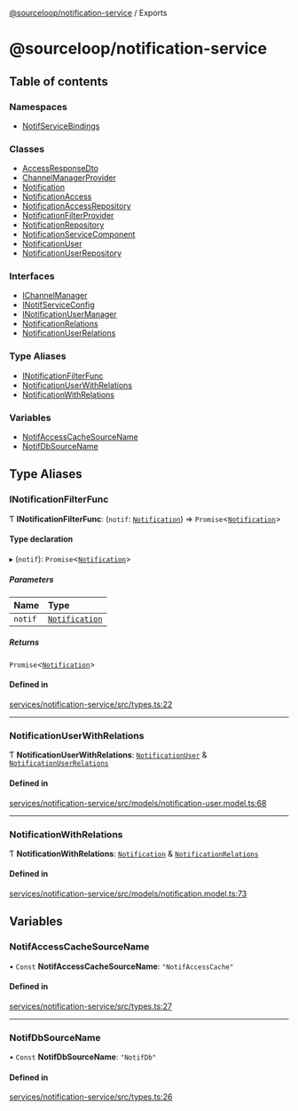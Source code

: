[@sourceloop/notification-service](README.md) / Exports

# @sourceloop/notification-service

## Table of contents

### Namespaces

- [NotifServiceBindings](modules/NotifServiceBindings.md)

### Classes

- [AccessResponseDto](classes/AccessResponseDto.md)
- [ChannelManagerProvider](classes/ChannelManagerProvider.md)
- [Notification](classes/Notification.md)
- [NotificationAccess](classes/NotificationAccess.md)
- [NotificationAccessRepository](classes/NotificationAccessRepository.md)
- [NotificationFilterProvider](classes/NotificationFilterProvider.md)
- [NotificationRepository](classes/NotificationRepository.md)
- [NotificationServiceComponent](classes/NotificationServiceComponent.md)
- [NotificationUser](classes/NotificationUser.md)
- [NotificationUserRepository](classes/NotificationUserRepository.md)

### Interfaces

- [IChannelManager](interfaces/IChannelManager.md)
- [INotifServiceConfig](interfaces/INotifServiceConfig.md)
- [INotificationUserManager](interfaces/INotificationUserManager.md)
- [NotificationRelations](interfaces/NotificationRelations.md)
- [NotificationUserRelations](interfaces/NotificationUserRelations.md)

### Type Aliases

- [INotificationFilterFunc](modules.md#inotificationfilterfunc)
- [NotificationUserWithRelations](modules.md#notificationuserwithrelations)
- [NotificationWithRelations](modules.md#notificationwithrelations)

### Variables

- [NotifAccessCacheSourceName](modules.md#notifaccesscachesourcename)
- [NotifDbSourceName](modules.md#notifdbsourcename)

## Type Aliases

### INotificationFilterFunc

Ƭ **INotificationFilterFunc**: (`notif`: [`Notification`](classes/Notification.md)) => `Promise`<[`Notification`](classes/Notification.md)\>

#### Type declaration

▸ (`notif`): `Promise`<[`Notification`](classes/Notification.md)\>

##### Parameters

| Name | Type |
| :------ | :------ |
| `notif` | [`Notification`](classes/Notification.md) |

##### Returns

`Promise`<[`Notification`](classes/Notification.md)\>

#### Defined in

[services/notification-service/src/types.ts:22](https://github.com/codeweb05/repo1/blob/ea19add/services/notification-service/src/types.ts#L22)

___

### NotificationUserWithRelations

Ƭ **NotificationUserWithRelations**: [`NotificationUser`](classes/NotificationUser.md) & [`NotificationUserRelations`](interfaces/NotificationUserRelations.md)

#### Defined in

[services/notification-service/src/models/notification-user.model.ts:68](https://github.com/codeweb05/repo1/blob/ea19add/services/notification-service/src/models/notification-user.model.ts#L68)

___

### NotificationWithRelations

Ƭ **NotificationWithRelations**: [`Notification`](classes/Notification.md) & [`NotificationRelations`](interfaces/NotificationRelations.md)

#### Defined in

[services/notification-service/src/models/notification.model.ts:73](https://github.com/codeweb05/repo1/blob/ea19add/services/notification-service/src/models/notification.model.ts#L73)

## Variables

### NotifAccessCacheSourceName

• `Const` **NotifAccessCacheSourceName**: ``"NotifAccessCache"``

#### Defined in

[services/notification-service/src/types.ts:27](https://github.com/codeweb05/repo1/blob/ea19add/services/notification-service/src/types.ts#L27)

___

### NotifDbSourceName

• `Const` **NotifDbSourceName**: ``"NotifDb"``

#### Defined in

[services/notification-service/src/types.ts:26](https://github.com/codeweb05/repo1/blob/ea19add/services/notification-service/src/types.ts#L26)
